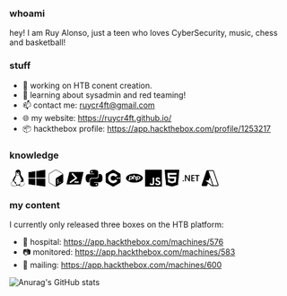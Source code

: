 ### whoami

hey! I am Ruy Alonso, just a teen who loves CyberSecurity, music, chess and basketball! 

### stuff

- 🔭 working on HTB conent creation.
- 🌱 learning about sysadmin and red teaming!
- 📫 contact me: ruycr4ft@gmail.com
- 🌐 my website: https://ruycr4ft.github.io/
- 📦 hackthebox profile: https://app.hackthebox.com/profile/1253217

### knowledge

<p align="left">
<a target="blank"><img align="center" src="https://github.com/ruycr4ft/ruycr4ft/blob/main/linux.svg" alt="" height="30" /></a>
<a target="blank"><img align="center" src="https://github.com/ruycr4ft/ruycr4ft/blob/main/windows10.svg" alt="" height="30" /></a>
<a target="blank"><img align="center" src="https://github.com/ruycr4ft/ruycr4ft/blob/main/gnubash.svg" alt="" height="30" /></a>
<a target="blank"><img align="center" src="https://github.com/ruycr4ft/ruycr4ft/blob/main/powershell.svg" alt="" height="30" /></a>
<a target="blank"><img align="center" src="https://github.com/ruycr4ft/ruycr4ft/blob/main/python.svg" alt="" height="30" /></a>
<a target="blank"><img align="center" src="https://github.com/ruycr4ft/ruycr4ft/blob/main/cplusplus.svg" alt="" height="30" /></a>
<a target="blank"><img align="center" src="https://github.com/ruycr4ft/ruycr4ft/blob/main/chsarp.svg" alt="" height="30" /></a>
<a target="blank"><img align="center" src="https://github.com/ruycr4ft/ruycr4ft/blob/main/php.svg" alt="" height="30" /></a>
<a target="blank"><img align="center" src="https://github.com/ruycr4ft/ruycr4ft/blob/main/javascript.svg" alt="" height="30" /></a>
<a target="blank"><img align="center" src="https://github.com/ruycr4ft/ruycr4ft/blob/main/html5.svg" alt="" height="30" /></a>
<a target="blank"><img align="center" src="https://github.com/ruycr4ft/ruycr4ft/blob/main/dotnet.svg" alt="" height="30" /></a>
<a target="blank"><img align="center" src="https://github.com/ruycr4ft/ruycr4ft/blob/main/microsoftazure.svg" alt="" height="30" /></a>
</p>

### my content

I currently only released three boxes on the HTB platform:

- 🏥 hospital: https://app.hackthebox.com/machines/576
- 📷 monitored: https://app.hackthebox.com/machines/583
- 📧 mailing: https://app.hackthebox.com/machines/600

![Anurag's GitHub stats](https://github-readme-stats.vercel.app/api?username=ruycr4ft&show_icons=true&theme=dark)
